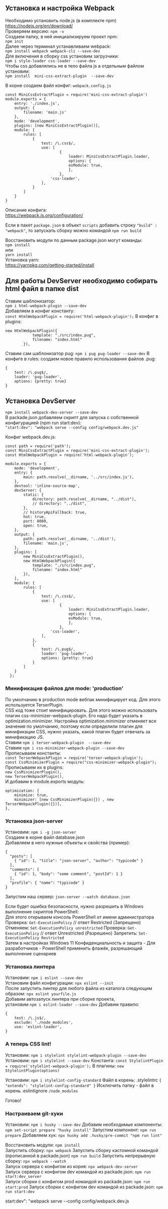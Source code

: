## Установка и настройка Webpack
Необходимо установить node.js (в комплекте npm)  
https://nodejs.org/en/download/  
Проверяем версию: ```npm -v```  
Создаем папку, в ней инициализируем проект npm:  
`npm init`  
Далее через терминал устанавливаем webpack:  
`npm install webpack webpack-cli --save-dev`  
Для включения в сборку css установим загрузчики:  
`npm i style-loader css-loader --save-dev`  
Чтобы css добавлялись не в тело файла js а отдельным файлом установим:  
`npm install  mini-css-extract-plugin  --save-dev`  

В корне создаем файл конфиг: `webpack.config.js`  
```
const MiniCssExtractPlugin = require('mini-css-extract-plugin')
module.exports = {
    entry: './index.js',
    output: {
        filename: 'main.js'
    },
    mode: 'development',
    plugins: [new MiniCssExtractPlugin()],
    module: {
        rules: [
            { 
                test: /\.css$/,
                use: [
                        {
                            loader: MiniCssExtractPlugin.loader,
                            options: {
                            esModule: true,
                            },
                        },
                    'css-loader',
                ], 
            }
        ]
    }
}
```
Описание конфига:  
https://webpack.js.org/configuration/  



Если в пакет `package.json` в объект `scripts` добавить строку `"build" : "webpack"`, то запускать сборку можно командой `npm run build`  

Восстановить модули по данным package.json могут команды:  
`npm install`  
или  
`yarn install`  
Установка yarn:  
https://yarnpkg.com/getting-started/install  

## Для работы DevServer необходимо собирать html файл в папке dist
Ставим шаблонизатор:  
`npm i html-webpack-plugin --save-dev`  
Добавляем в конфиг константу:  
`const HtmlWebpackPlugin = require('html-webpack-plugin');` 
В конфиг в plugins:  
```
new HtmlWebpackPlugin({
            template: "./src/index.pug",
            filename: "index.html"
        }),
```  

Ставим сам шаблонизатор pug:
`npm i pug pug-loader --save-dev`
В конфиге в rules: создаем новое правило использования файлов .pug:
```
{
    test: /\.pug$/,
    loader: 'pug-loader',
    options: {pretty: true}
}
```

## Установка DevServer
`npm install webpack-dev-server --save-dev`  
В packade.json добавляем скрипт для запуска с собственной конфигурацией (npm run start:dev):  
`"start:dev": "webpack serve --config config/webpack.dev.js"`

Конфиг webpack.dev.js:  
```
const path = require('path');
const MiniCssExtractPlugin = require('mini-css-extract-plugin');
const HtmlWebpackPlugin = require('html-webpack-plugin');

module.exports = {
    mode: 'development',
    entry: {
        main: path.resolve(__dirname, '../src/index.js'),
    },
    devtool: 'inline-source-map',
    devServer: {
        static: {
            directory: path.resolve(__dirname, "../dist"),
            // directory: "../dist",
        },
        // historyApiFallback: true,
        hot: true,
        port: 8080,
        open: true,
    },
    output: {
        path: path.resolve(__dirname, '../dist'),
        filename: 'main.js',
    },
    plugins: [
        new MiniCssExtractPlugin(),
        new HtmlWebpackPlugin({
            template: "./src/index.pug",
            filename: "index.html"
        }),
    ],
    module: {
        rules: [
            { 
                test: /\.css$/,
                use: [
                        {
                            loader: MiniCssExtractPlugin.loader,
                            options: {
                            esModule: true,
                            },
                        },
                    'css-loader',
                ], 
            },
            {
                test: /\.pug$/,
                loader: 'pug-loader',
                options: {pretty: true}
            }
        ]
    }
  };
```

### Минификация файлов для mode: 'production'
По умолчанию в production mode вебпак минифицирует код. Для этого используется TerserPlugin.  
CSS код тоже стоит минифицировать. Для этого можно использовать плагин css-minimizer-webpack-plugin.
Его надо будет указать в optimization.minimizer. Настройка optimization.minimizer отменяет все значения 
по умолчанию, поэтому если определили плагин для минификации CSS, нужно указать, какой плагин будет отвечать 
за минификацию JS.  
Ставим `npm i terser-webpack-plugin  --save-dev`  
Ставим `npm i css-minimizer-webpack-plugin --save-dev`  
Прописываем константы:  
`const TerserWebpackPlugin = require('terser-webpack-plugin');`  
`const CssMinimizerPlugin = require("css-minimizer-webpack-plugin");`  
Прописываем их в plugins:  
`new CssMinimizerPlugin(),`  
`new TerserWebpackPlugin(),`  
И добавим в module.exports модуль:
```
optimization: {
    minimize: true,
    minimizer: [new CssMinimizerPlugin({}) , new TerserWebpackPlugin({})],
},
```

### Установка json-server
Установим: `npm i -g json-server`   
Создаем в корне файл database.json  
Добавляем в него нужные объекты и свойства (пример):
```
{
  "posts": [
    { "id": 1, "title": "json-server", "author": "typicode" }
  ],
  "comments": [
    { "id": 1, "body": "some comment", "postId": 1 }
  ],
  "profile": { "name": "typicode" }
}
```
Запустим наш сервер: `json-server --watch database.json`  

Если будет ошибка безопасности, нужно разрешить в Windows выполнение скриптов PowerShell:  
Для этого открываем консоль PowerShell от имени администратора  
Проверка: `Get-ExecutionPolicy` // ответ Restricted (Запрещено)
Отменяем: `Set-ExecutionPolicy unrestricted`
Проверка: `Get-ExecutionPolicy` // ответ Unrestricted (Разрешено)
Запретить: `Set-ExecutionPolicy Restricted`  
Затем в настройках Windows 11 Конфиденциальность и защита - Для разработчиков - PowerShell применить флажёк, 
разрешающий выполнение сценариев

### Установка линтера
Установим: `npm i eslint --save-dev`  
Установим файл конфигурации: `npx eslint --init`  
После запустить линтер для любого файла из каталога следующим образом: `npx eslint yourfile.js`  
Добавим автозапуск линтера при сборке проекта,  
установим `npm i eslint-loader --save-dev`
Добавим правило:
```
{
    test: /\.js$/,
    exclude: './node_modules',
    use: 'eslint-loader',
}
```
### А теперь CSS lint!
Установим: `npm i stylelint stylelint-webpack-plugin --save-dev`
Установим: `npm i stylelint --save-dev`
Константа: `const StylelintPlugin = require('stylelint-webpack-plugin');`
В плагины: `new StylelintPlugin(options)`

Установим: `npm i stylelint-config-standard`
Файл в корень: .stylelintrc
`{
 "extends": "stylelint-config-standard"
}`
Исключить папку - файл в корень .eslintignore `/node_modules`

Готово!   

### Настраиваем git-хуки
Установим: `npm i husky --save-dev`
Добавим необходимые компоненты: `npm set-script prepare "husky install"`
Запустим компонент: `npm run prepare`
Добавляем хук: `npx husky add .husky/pre-commit "npm run lint"`




Восстановить модули: `npm install`  
Запустить сборку: `npx webpack` 
Запустить сборку кастомной командой (прописанной в packade.json) `npm run build`
Запустить непрерывную сборку: `npx webpack --watch`   
Запуск сервера с конфигом из корня: `npx webpack-dev-server`  
Запуск сервера с конфигом dev командой из packade.json: `npm run start:dev_server`  
Запуск сборки с конфигом prod командой из packade.json: `npm run start:prod`
Запуск сборки с конфигом dev командой из packade.json: `npm run start:dev`

start:dev": "webpack serve --config config/webpack.dev.js


[//]: # (# Text // как <h1> ### Text // как <h3>)
[//]: # (Два пробела в конце строки - перенос строки)
[//]: # (1. 2. 3. // авт. создают нумерованный список)
[//]: # (**Text** // <b>)
[//]: # (`Text` // Выделить жетым как одну строку кода)
[//]: # (```Text``` // <code> - блок кода)
[//]: # (https://github.com/sandino/Markdown-Cheatsheet.git)
